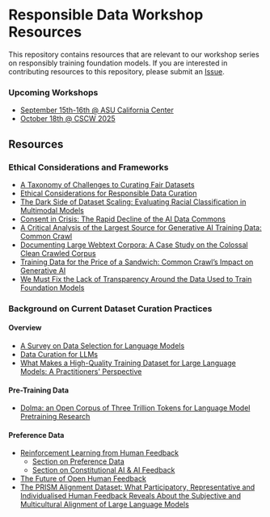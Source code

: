 # Responsible Data Workshop Resources
This repository contains resources that are relevant to our workshop series on responsibly training foundation models.
If you are interested in contributing resources to this repository, please submit an [Issue](https://github.com/Responsible-Data-Workshop/resources/issues). 

### Upcoming Workshops
- [September 15th-16th @ ASU California Center](https://responsible-data-workshop.github.io/la2025/)
- [October 18th @ CSCW 2025](https://responsible-data-workshop.github.io/cscw2025/)


## Resources
### Ethical Considerations and Frameworks
- [A Taxonomy of Challenges to Curating Fair Datasets](https://proceedings.neurips.cc/paper_files/paper/2024/hash/b142e78db191e19b17e60c1425a28b52-Abstract-Datasets_and_Benchmarks_Track.html)
- [Ethical Considerations for Responsible Data Curation](https://proceedings.neurips.cc/paper_files/paper/2023/hash/ad3ebc951f43d1e9ed20187a7b5bc4ee-Abstract-Datasets_and_Benchmarks.html)
- [The Dark Side of Dataset Scaling: Evaluating Racial Classification in Multimodal Models](https://dl.acm.org/doi/10.1145/3630106.3658968)
- [Consent in Crisis: The Rapid Decline of the AI Data Commons](https://arxiv.org/abs/2407.14933)
- [A Critical Analysis of the Largest Source for Generative AI Training Data: Common Crawl](https://dl.acm.org/doi/10.1145/3630106.3659033)
- [Documenting Large Webtext Corpora: A Case Study on the Colossal Clean Crawled Corpus](https://aclanthology.org/2021.emnlp-main.98.pdf)
- [Training Data for the Price of a Sandwich: Common Crawl’s Impact on Generative AI](https://www.mozillafoundation.org/en/research/library/generative-ai-training-data/common-crawl/)
- [We Must Fix the Lack of Transparency Around the Data Used to Train Foundation Models](https://hdsr.mitpress.mit.edu/pub/xau9dza3/release/2)


### Background on Current Dataset Curation Practices
#### Overview
- [A Survey on Data Selection for Language Models](https://arxiv.org/abs/2402.16827)
- [Data Curation for LLMs](https://dcai.csail.mit.edu/2024/data-curation-llms/)
- [What Makes a High-Quality Training Dataset for Large Language Models: A Practitioners' Perspective](https://dl.acm.org/doi/abs/10.1145/3691620.3695061)

#### Pre-Training Data
- [Dolma: an Open Corpus of Three Trillion Tokens for Language Model Pretraining Research](https://arxiv.org/abs/2402.00159)
#### Preference Data
- [Reinforcement Learning from Human Feedback](https://rlhfbook.com/)
   - [Section on Preference Data](https://rlhfbook.com/c/06-preference-data.html)
   - [Section on Constitutional AI & AI Feedback](https://rlhfbook.com/c/13-cai.html)
- [The Future of Open Human Feedback](https://arxiv.org/abs/2408.16961)
- [The PRISM Alignment Dataset: What Participatory, Representative and Individualised Human Feedback Reveals About the Subjective and Multicultural Alignment of Large Language Models](https://arxiv.org/abs/2404.16019)
